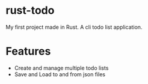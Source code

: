 # rust-todo
My first project made in Rust. A cli todo list application.

# Features
- Create and manage multiple todo lists
- Save and Load to and from json files

